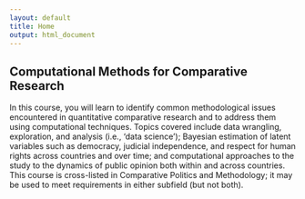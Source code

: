 ```yaml
---
layout: default
title: Home
output: html_document
---
```


## Computational Methods for Comparative Research

In this course, you will learn to identify common methodological issues encountered in quantitative comparative research and to address them using computational techniques.  Topics covered include data wrangling, exploration, and analysis (i.e., ‘data science’); Bayesian estimation of latent variables such as democracy, judicial independence, and respect for human rights across countries and over time; and computational approaches to the study to the dynamics of public opinion both within and across countries. This course is cross-listed in Comparative Politics and Methodology; it may be used to meet requirements in either subfield (but not both).
